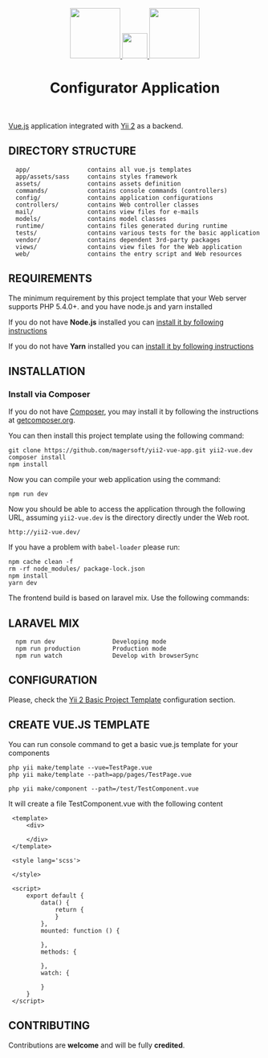 <p align="center">
    <a href="https://github.com/yiisoft" target="_blank">
        <img src="https://avatars0.githubusercontent.com/u/993323" height="100px">
        <img src="https://png.icons8.com/metro/1600/plus-math.png" height="50px">
        <img src="https://vuejs.org/images/logo.png" height="100px">
    </a>
    <h1 align="center">Configurator Application</h1>
    <br>
</p>

[Vue.js](https://vuejs.org/) application integrated with [Yii 2](http://www.yiiframework.com/) as a backend.

DIRECTORY STRUCTURE
-------------------

      app/                contains all vue.js templates
      app/assets/sass     contains styles framework
      assets/             contains assets definition
      commands/           contains console commands (controllers)
      config/             contains application configurations
      controllers/        contains Web controller classes
      mail/               contains view files for e-mails
      models/             contains model classes
      runtime/            contains files generated during runtime
      tests/              contains various tests for the basic application
      vendor/             contains dependent 3rd-party packages
      views/              contains view files for the Web application
      web/                contains the entry script and Web resources



REQUIREMENTS
------------

The minimum requirement by this project template that your Web server supports PHP 5.4.0+. and you have node.js and yarn installed

If you do not have **Node.js** installed you can [install it by following instructions](https://nodejs.org/en/download/)

If you do not have **Yarn** installed you can [install it by following instructions](https://yarnpkg.com/lang/en/docs/install/)

INSTALLATION
------------

### Install via Composer

If you do not have [Composer](http://getcomposer.org/), you may install it by following the instructions
at [getcomposer.org](http://getcomposer.org/doc/00-intro.md#installation-nix).

You can then install this project template using the following command:

~~~
git clone https://github.com/magersoft/yii2-vue-app.git yii2-vue.dev
composer install
npm install
~~~

Now you can compile your web application using the command:
~~~
npm run dev
~~~

Now you should be able to access the application through the following URL, assuming `yii2-vue.dev` is the directory
directly under the Web root.

~~~
http://yii2-vue.dev/
~~~
If you have a problem with `babel-loader` please run:
~~~
npm cache clean -f
rm -rf node_modules/ package-lock.json
npm install
yarn dev
~~~

The frontend build is based on laravel mix. Use the following commands:

LARAVEL MIX
-------------------

      npm run dev                Developing mode
      npm run production         Production mode
      npm run watch              Develop with browserSync


CONFIGURATION
-------------

Please, check the [Yii 2 Basic Project Template](https://github.com/yiisoft/yii2-app-basic#configuration) configuration section. 

CREATE VUE.JS TEMPLATE
----------------------

You can run console command to get a basic vue.js template for your components
~~~
php yii make/template --vue=TestPage.vue
php yii make/template --path=app/pages/TestPage.vue

php yii make/component --path=/test/TestComponent.vue
~~~

It will create a file TestComponent.vue with the following content 
```
 <template>
     <div>
 
     </div>
 </template>
 
 <style lang='scss'>
 
 </style>
 
 <script>
     export default {
         data() {
             return {
             }
         },
         mounted: function () {
 
         },
         methods: {
 
         },
         watch: {
 
         }
     }
 </script>
``` 


CONTRIBUTING
-----------------------

Contributions are **welcome** and will be fully **credited**.
